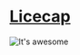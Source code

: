 [Licecap](http://www.cockos.com/licecap/)
====
![It's awesome](http://www.cockos.com/licecap/licecap_rules.gif)